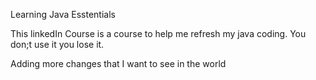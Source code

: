 Learning Java Esstentials

This linkedIn Course is a course to help me refresh my java coding. You don;t use it you lose it.

Adding more changes that I want to see in the world
